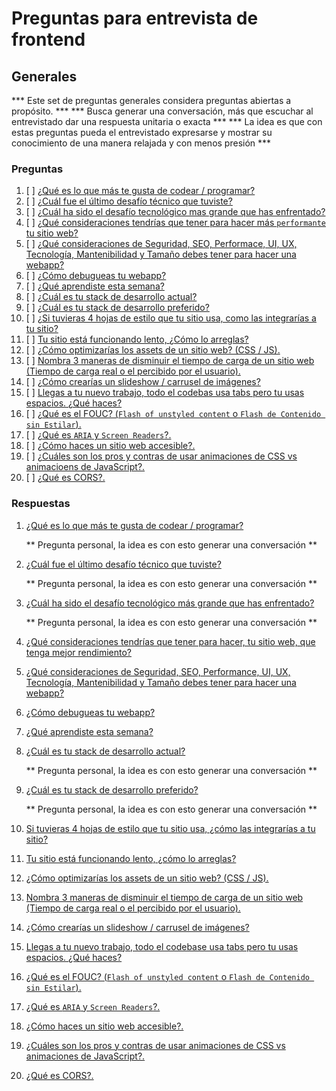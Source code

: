 # Preguntas para entrevista de frontend
## Generales

*** Este set de preguntas generales considera preguntas abiertas a propósito. ***
*** Busca generar una conversación, más que escuchar al entrevistado dar una respuesta unitaria o exacta ***
*** La idea es que con estas preguntas pueda el entrevistado expresarse y mostrar su conocimiento de una manera relajada y con menos presión ***

### Preguntas
1. [ ] [¿Qué es lo que más te gusta de codear / programar?](#1)
1. [ ] [¿Cuál fue el último desafío técnico que tuviste?](#2)
1. [ ] [¿Cuál ha sido el desafío tecnológico mas grande que has enfrentado?](#3)
1. [ ] [¿Qué consideraciones tendrías que tener para hacer más `performante` tu sitio web?](#4)
1. [ ] [¿Qué consideraciones de Seguridad, SEO, Performace, UI, UX, Tecnología, Mantenibilidad y Tamaño debes tener para hacer una webapp?](#5)
1. [ ] [¿Cómo debugueas tu webapp?](#6)
1. [ ] [¿Qué aprendiste esta semana?](#7)
1. [ ] [¿Cuál es tu stack de desarrollo actual?](#8)
1. [ ] [¿Cuál es tu stack de desarrollo preferido?](#9)
1. [ ] [¿Si tuvieras 4 hojas de estilo que tu sitio usa, como las integrarías a tu sitio?](#10)
1. [ ] [Tu sitio está funcionando lento, ¿Cómo lo arreglas?](#11)
1. [ ] [¿Cómo optimizarías los assets de un sitio web? (CSS / JS).](#12)
1. [ ] [Nombra 3 maneras de disminuir el tiempo de carga de un sitio web (Tiempo de carga real o el percibido por el usuario).](#13)
1. [ ] [¿Cómo crearías un slideshow / carrusel de imágenes?](#14)
1. [ ] [Llegas a tu nuevo trabajo, todo el codebas usa tabs pero tu usas espacios. ¿Qué haces?](#15)
1. [ ] [¿Qué es el FOUC? (`Flash of unstyled content` o `Flash de Contenido sin Estilar`).](#16)
1. [ ] [¿Qué es `ARIA` y `Screen Readers`?.](#17)
1. [ ] [¿Cómo haces un sitio web accesible?.](#18)
1. [ ] [¿Cuáles son los pros y contras de usar animaciones de CSS vs animacioens de JavaScript?.](#19)
1. [ ] [¿Qué es CORS?.](#20)


### Respuestas
1. [¿Qué es lo que más te gusta de codear / programar?](#1)
    <div id="1" />
    ** Pregunta personal, la idea es con esto generar una conversación **

1. [¿Cuál fue el último desafío técnico que tuviste?](#2)
    <div id="2" />
    ** Pregunta personal, la idea es con esto generar una conversación **

1. [¿Cuál ha sido el desafío tecnológico más grande que has enfrentado?](#3)
    <div id="3" />
    ** Pregunta personal, la idea es con esto generar una conversación **

1. [¿Qué consideraciones tendrías que tener para hacer, tu sitio web, que tenga mejor rendimiento?](#4)
    <div id="4" />

1. [¿Qué consideraciones de Seguridad, SEO, Performance, UI, UX, Tecnología, Mantenibilidad y Tamaño debes tener para hacer una webapp?](#5)
    <div id="5" />

1. [¿Cómo debugueas tu webapp?](#6)
    <div id="6" />

1. [¿Qué aprendiste esta semana?](#7)
    <div id="7" />

1. [¿Cuál es tu stack de desarrollo actual?](#8)
    <div id="8" />
    ** Pregunta personal, la idea es con esto generar una conversación **

1. [¿Cuál es tu stack de desarrollo preferido?](#9)
    <div id="9" />
    ** Pregunta personal, la idea es con esto generar una conversación **

1. [Si tuvieras 4 hojas de estilo que tu sitio usa, ¿cómo las integrarías a tu sitio?](#10)
    <div id="10" />

1. [Tu sitio está funcionando lento, ¿cómo lo arreglas?](#11)
    <div id="11" />

1. [¿Cómo optimizarías los assets de un sitio web? (CSS / JS).](#12)
    <div id="12" />

1. [Nombra 3 maneras de disminuir el tiempo de carga de un sitio web (Tiempo de carga real o el percibido por el usuario).](#13)
    <div id="13" />

1. [¿Cómo crearías un slideshow / carrusel de imágenes?](#14)
    <div id="14" />

1. [Llegas a tu nuevo trabajo, todo el codebase usa tabs pero tu usas espacios. ¿Qué haces?](#15)
    <div id="15" />

1. [¿Qué es el FOUC? (`Flash of unstyled content` o `Flash de Contenido sin Estilar`).](#16)
    <div id="16" />

1. [¿Qué es `ARIA` y `Screen Readers`?.](#17)
    <div id="17" />

1. [¿Cómo haces un sitio web accesible?.](#18)
    <div id="18" />

1. [¿Cuáles son los pros y contras de usar animaciones de CSS vs animaciones de JavaScript?.](#19)
    <div id="19" />

1. [¿Qué es CORS?.](#20)
    <div id="20" />

